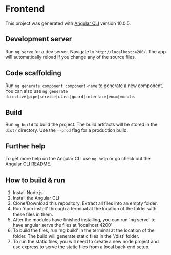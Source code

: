 # Frontend

This project was generated with [Angular CLI](https://github.com/angular/angular-cli) version 10.0.5.

## Development server

Run `ng serve` for a dev server. Navigate to `http://localhost:4200/`. The app will automatically reload if you change any of the source files.

## Code scaffolding

Run `ng generate component component-name` to generate a new component. You can also use `ng generate directive|pipe|service|class|guard|interface|enum|module`.

## Build

Run `ng build` to build the project. The build artifacts will be stored in the `dist/` directory. Use the `--prod` flag for a production build.

## Further help

To get more help on the Angular CLI use `ng help` or go check out the [Angular CLI README](https://github.com/angular/angular-cli/blob/master/README.md).

## How to build & run

1. Install Node.js
2. Install the Angular CLI
3. Clone/Download this repository. Extract all files into an empty folder.
4. Run 'npm install' through a terminal at the location of the folder with these files in them.
5. After the modules have finished installing, you can run 'ng serve' to have angular serve the files at 'localhost:4200'
6. To build the files, run 'ng build' in the terminal at the location of the folder. The build will generate static files in the '/dist' folder.
7. To run the static files, you will need to create a new node project and use express to serve the static files from a local back-end setup.
